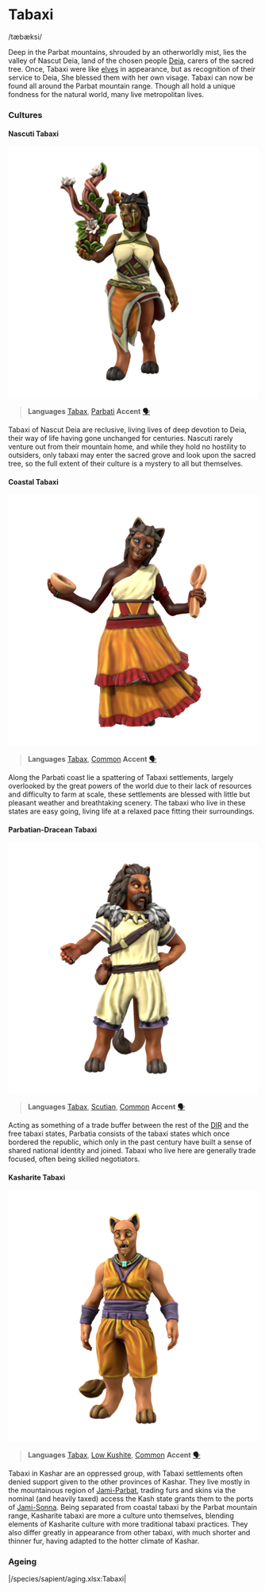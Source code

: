 # Tabaxi
/tæbæksi/

Deep in the Parbat mountains, shrouded by an otherworldly mist, lies the valley of Nascut Deia, land of the chosen people [Deia](/cosmology/fey/fey_eilea/deia.md), carers of the sacred tree. Once, Tabaxi were like [elves](/species/sapient/elf) in appearance, but as recognition of their service to Deia, She blessed them with her own visage. Tabaxi can now be found all around the Parbat mountain range. Though all hold a unique fondness for the natural world, many live metropolitan lives.

### Cultures

#### Nascuti Tabaxi
![](tabaxi-nascuti.png)

> **Languages** [Tabax](/languages/parbati#tabax), [Parbati](/languages/parbati)
> **Accent** [🗣️](https://www.dialectsarchive.com/portugal-1)

Tabaxi of Nascut Deia are reclusive, living lives of deep devotion to Deia, their way of life having gone unchanged for centuries. Nascuti rarely venture out from their mountain home, and while they hold no hostility to outsiders, only tabaxi may enter the sacred grove and look upon the sacred tree, so the full extent of their culture is a mystery to all but themselves.

#### Coastal Tabaxi
![](tabaxi-coastal.png)

> **Languages** [Tabax](/languages/parbati#tabax), [Common](/languages/common)
> **Accent** [🗣️](https://www.dialectsarchive.com/spain-3)

Along the Parbati coast lie a spattering of Tabaxi settlements, largely overlooked by the great powers of the world due to their lack of resources and difficulty to farm at scale, these settlements are blessed with little but pleasant weather and breathtaking scenery. The tabaxi who live in these states are easy going, living life at a relaxed pace fitting their surroundings.

#### Parbatian-Dracean Tabaxi
![](tabaxi-parbatian.png)

> **Languages** [Tabax](/languages/parbati#tabax), [Scutian](/languages/parbati#scutian), [Common](/languages/common)
> **Accent** [🗣️](https://www.dialectsarchive.com/spain-3)

Acting as something of a trade buffer between the rest of the [DIR](/places/dracean_intercoastal_republic) and the free tabaxi states, Parbatia consists of the tabaxi states which once bordered the republic, which only in the past century have built a sense of shared national identity and joined. Tabaxi who live here are generally trade focused, often being skilled negotiators.

#### Kasharite Tabaxi
![](tabaxi-kashar.png)

> **Languages** [Tabax](/languages/parbati#tabax), [Low Kushite](/languages/kushite#low-kushite), [Common](/languages/common)
> **Accent** [🗣️](https://www.dialectsarchive.com/turkey-3)

Tabaxi in Kashar are an oppressed group, with Tabaxi settlements often denied support given to the other provinces of Kashar. They live mostly in the mountainous region of [Jami-Parbat](/places/kashar/geography#jami-parbat), trading furs and skins via the nominal (and heavily taxed) access the Kash state grants them to the ports of [Jami-Sonna](/places/kashar/geography#jami-sonna). Being separated from coastal tabaxi by the Parbat mountain range, Kasharite tabaxi are more a culture unto themselves, blending elements of Kasharite culture with more traditional tabaxi practices. They also differ greatly in appearance from other tabaxi, with much shorter and thinner fur, having adapted to the hotter climate of Kashar.

### Ageing
|/species/sapient/aging.xlsx:Tabaxi|